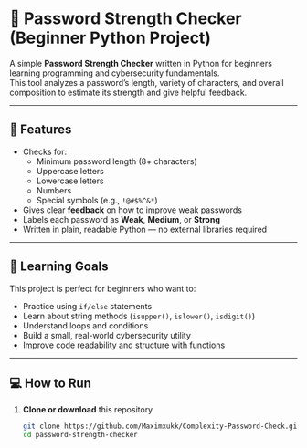 # 🔐 Password Strength Checker (Beginner Python Project)

A simple **Password Strength Checker** written in Python for beginners learning programming and cybersecurity fundamentals.  
This tool analyzes a password’s length, variety of characters, and overall composition to estimate its strength and give helpful feedback.

---

## 🚀 Features
- Checks for:
  - Minimum password length (8+ characters)
  - Uppercase letters
  - Lowercase letters
  - Numbers
  - Special symbols (e.g., `!@#$%^&*`)
- Gives clear **feedback** on how to improve weak passwords
- Labels each password as **Weak**, **Medium**, or **Strong**
- Written in plain, readable Python — no external libraries required

---

## 🧠 Learning Goals
This project is perfect for beginners who want to:
- Practice using `if/else` statements
- Learn about string methods (`isupper()`, `islower()`, `isdigit()`)
- Understand loops and conditions
- Build a small, real-world cybersecurity utility
- Improve code readability and structure with functions

---

## 💻 How to Run

1. **Clone or download** this repository  
   ```bash
   git clone https://github.com/Maximxukk/Complexity-Password-Check.git
   cd password-strength-checker

